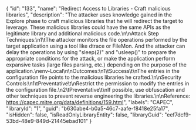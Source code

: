 {
  "id": "133",
  "name": "Redirect Access to Libraries - Craft malicious libraries",
  "description": "The attacker uses knowledge gained in the Explore phase to craft malicious libraries that he will redirect the target to leverage. These malicious libraries could have the same APIs as the legitimate library and additional malicious code.\n\nAttack Step Techniques:\n1\tThe attacker monitors the file operations performed by the target application using a tool like dtrace or FileMon. And the attacker can delay the operations by using \"sleep(2)\" and \"usleep()\" to prepare the appropriate conditions for the attack, or make the application perform expansive tasks (large files parsing, etc.) depending on the purpose of the application.\nenv-Local\n\nOutcomes:\n1\tSuccess\t\nThe entries in the configuration file points to the malicious libraries he crafted.\n\nSecurity Controls:\n1\tPreventative\t\nRestrict the permission to modify the entries in the configuration file.\n2\tPreventative\t\nIf possible, use obfuscation and other techniques to prevent reverse engineering the libraries.\n\nReference: https://capec.mitre.org/data/definitions/159.html",
  "labels": "CAPEC",
  "libraryId": "1",
  "guid": "b630abe4-b0a5-46c7-aafe-f8418e25fa17",
  "isHidden": false,
  "isReadOnlyLibraryEntity": false,
  "libraryGuid": "eef7dcf9-53bd-48e9-849d-21445ebad101"
}